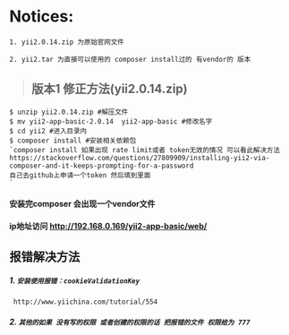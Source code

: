 # Notices:
~~~
1. yii2.0.14.zip 为原始官网文件

2. yii2.tar 为直接可以使用的 composer install过的 有vendor的 版本

~~~

> ## 版本1 修正方法(yii2.0.14.zip)

~~~
$ unzip yii2.0.14.zip #解压文件
$ mv yii2-app-basic-2.0.14  yii2-app-basic #修改名字
$ cd yii2 #进入目录内
$ composer install #安装相关依赖包
`composer install 如果出现 rate limit或者 token无效的情况 可以看此解决方法
https://stackoverflow.com/questions/27809909/installing-yii2-via-composer-and-it-keeps-prompting-for-a-password
自己去github上申请一个token 然后填到里面
`
~~~

#### 安装完composer 会出现一个vendor文件  

####  ip地址访问 http://192.168.0.169/yii2-app-basic/web/

## 报错解决方法

##### 1. `安装使用报错：cookieValidationKey `

     http://www.yiichina.com/tutorial/554

##### 2. `其他的如果 没有写的权限 或者创建的权限的话 把报错的文件 权限给为 777`


